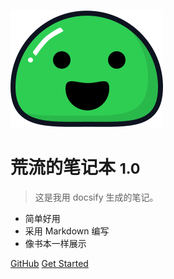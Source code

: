 ![logo](resources/figs/icon.svg)

# 荒流的笔记本 <small>1.0</small>

> 这是我用 docsify 生成的笔记。

-   简单好用
-   采用 Markdown 编写
-   像书本一样展示

<!-- [Blog](www.chua-n.com) -->
[GitHub](https://github.com/chua-n/notebooks/)
[Get Started](/README.md)
